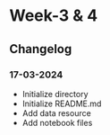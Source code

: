 # Week-3 & 4
## Changelog
### 17-03-2024
- Initialize directory
- Initialize README.md
- Add data resource
- Add notebook files
